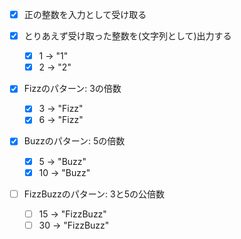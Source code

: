 - [x] 正の整数を入力として受け取る

- [x] とりあえず受け取った整数を(文字列として)出力する
    - [x] 1 -> "1"
    - [x] 2 -> "2"
    
- [x] Fizzのパターン: 3の倍数
    - [x] 3 -> "Fizz"
    - [x] 6 -> "Fizz"    
    
- [x] Buzzのパターン: 5の倍数
    - [x] 5 -> "Buzz"
    - [x] 10 -> "Buzz"    
    
- [ ] FizzBuzzのパターン: 3と5の公倍数
    - [ ] 15 -> "FizzBuzz"
    - [ ] 30 -> "FizzBuzz"